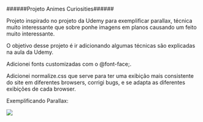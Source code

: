 ######Projeto Animes Curiosities######

Projeto inspirado no projeto da Udemy para exemplificar parallax, técnica muito interessante que sobre ponhe imagens em planos causando um feito muito interessante.

O objetivo desse projeto é ir adicionando algumas técnicas são explicadas na aula da Udemy.

Adicionei fonts customizadas com o @font-face;.

Adicionei normalize.css que serve para ter uma exibição mais consistente do site em diferentes browsers, corrigi bugs, e se adapta as diferentes exibições de cada browser.

Exemplificando Parallax:

![](imagens/Gif-anime-github.gif)